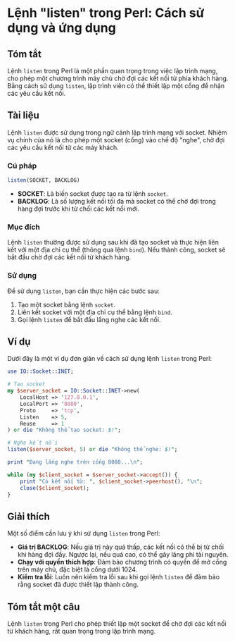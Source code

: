 <!--
Meta Description: # Lệnh "listen" trong Perl: Cách sử dụng và ứng dụng ## Tóm tắt Lệnh `listen` trong Perl là một phần quan trọng trong việc lập trình mạng, cho phép mộ...
Meta Keywords: socket, listen, kết, lệnh, một
-->

# Lệnh "listen" trong Perl: Cách sử dụng và ứng dụng

## Tóm tắt
Lệnh `listen` trong Perl là một phần quan trọng trong việc lập trình mạng, cho phép một chương trình máy chủ chờ đợi các kết nối từ phía khách hàng. Bằng cách sử dụng `listen`, lập trình viên có thể thiết lập một cổng để nhận các yêu cầu kết nối.

## Tài liệu
Lệnh `listen` được sử dụng trong ngữ cảnh lập trình mạng với socket. Nhiệm vụ chính của nó là cho phép một socket (cổng) vào chế độ "nghe", chờ đợi các yêu cầu kết nối từ các máy khách. 

### Cú pháp
```perl
listen(SOCKET, BACKLOG)
```

- **SOCKET**: Là biến socket được tạo ra từ lệnh `socket`.
- **BACKLOG**: Là số lượng kết nối tối đa mà socket có thể chờ đợi trong hàng đợi trước khi từ chối các kết nối mới.

### Mục đích
Lệnh `listen` thường được sử dụng sau khi đã tạo socket và thực hiện liên kết với một địa chỉ cụ thể (thông qua lệnh `bind`). Nếu thành công, socket sẽ bắt đầu chờ đợi các kết nối từ khách hàng.

### Sử dụng
Để sử dụng `listen`, bạn cần thực hiện các bước sau:
1. Tạo một socket bằng lệnh `socket`.
2. Liên kết socket với một địa chỉ cụ thể bằng lệnh `bind`.
3. Gọi lệnh `listen` để bắt đầu lắng nghe các kết nối.

## Ví dụ
Dưới đây là một ví dụ đơn giản về cách sử dụng lệnh `listen` trong Perl:

```perl
use IO::Socket::INET;

# Tạo socket
my $server_socket = IO::Socket::INET->new(
    LocalHost => '127.0.0.1',
    LocalPort => '8080',
    Proto     => 'tcp',
    Listen    => 5,
    Reuse     => 1
) or die "Không thể tạo socket: $!";

# Nghe kết nối
listen($server_socket, 5) or die "Không thể nghe: $!";

print "Đang lắng nghe trên cổng 8080...\n";

while (my $client_socket = $server_socket->accept()) {
    print "Có kết nối từ: ", $client_socket->peerhost(), "\n";
    close($client_socket);
}
```

## Giải thích
Một số điểm cần lưu ý khi sử dụng `listen` trong Perl:
- **Giá trị BACKLOG**: Nếu giá trị này quá thấp, các kết nối có thể bị từ chối khi hàng đợi đầy. Ngược lại, nếu quá cao, có thể gây lãng phí tài nguyên.
- **Chạy với quyền thích hợp**: Đảm bảo chương trình có quyền để mở cổng trên máy chủ, đặc biệt là cổng dưới 1024.
- **Kiểm tra lỗi**: Luôn nên kiểm tra lỗi sau khi gọi lệnh `listen` để đảm bảo rằng socket đã được thiết lập thành công.

## Tóm tắt một câu
Lệnh `listen` trong Perl cho phép thiết lập một socket để chờ đợi các kết nối từ khách hàng, rất quan trọng trong lập trình mạng.